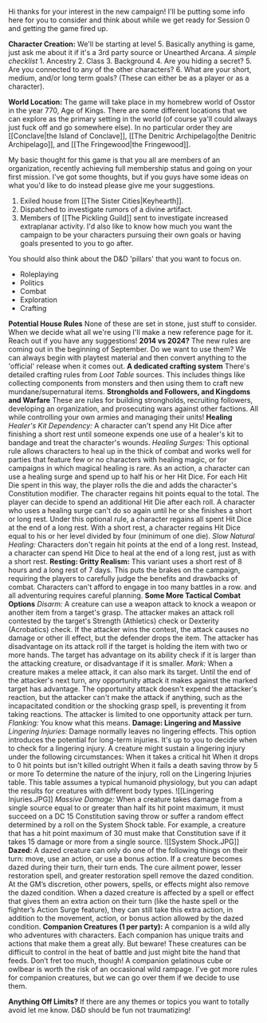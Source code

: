 Hi thanks for your interest in the new campaign! I'll be putting some info here for you to consider and think about while we get ready for Session 0 and getting the game fired up. 

**Character Creation:** We'll be starting at level 5. Basically anything is game, just ask me about it if it's a 3rd party source or Unearthed Arcana. 
	*A simple checklist*
		1. Ancestry
		2. Class
		3. Background
		4. Are you hiding a secret?
		5. Are you connected to any of the other characters?
		6. What are your short, medium, and/or long term goals? (These can either be as a player or as a character). 

**World Location:** The game will take place in my homebrew world of Osstor in the year 770, Age of Kings. There are some different locations that we can explore as the primary setting in the world (of course ya'll could always just fuck off and go somewhere else). In no particular order they are [[Conclave|the Island of Conclave]], [[The Denitric Archipelago|the Denitric Archipelago]], and [[The Fringewood|the Fringewood]]. 

My basic thought for this game is that you all are members of an organization, recently achieving full membership status and going on your first mission. I've got some thoughts, but if you guys have some ideas on what you'd like to do instead please give me your suggestions. 
 1. Exiled house from [[The Sister Cities|Keyhearth]]. 
 2. Dispatched to investigate rumors of a divine artifact. 
 3. Members of [[The Pickling Guild]] sent to investigate increased extraplanar activity.
I'd also like to know how much you want the campaign to be your characters pursuing their own goals or having goals presented to you to go after.

You should also think about the D&D 'pillars' that you want to focus on. 
 - Roleplaying
 - Politics
 - Combat
 - Exploration
 - Crafting



**Potential House Rules** None of these are set in stone, just stuff to consider. When we decide what all we're using I'll make a new reference page for it. Reach out if you have any suggestions!
	**2014 vs 2024?** The new rules are coming out in the beginning of September. Do we want to use them? We can always begin with playtest material and then convert anything to the 'official' release when it comes out. 
	**A dedicated crafting system**
		There's detailed crafting rules from *Loot Table* sources. This includes things like collecting components from monsters and then using them to craft new mundane/supernatural items. 
	**Strongholds and Followers, and Kingdoms and Warfare**
		These are rules for building strongholds, recruiting followers, developing an organization, and prosecuting wars against other factions. All while controlling your own armies and managing their units! 
	**Healing**
		*Healer's Kit Dependency:* A character can't spend any Hit Dice after finishing a short rest until someone expends one use of a healer's kit to bandage and treat the character's wounds.
		*Healing Surges:* This optional rule allows characters to heal up in the thick of combat and works well for parties that feature few or no characters with healing magic, or for campaigns in which magical healing is rare. 
		As an action, a character can use a healing surge and spend up to half his or her Hit Dice. For each Hit Die spent in this way, the player rolls the die and adds the character's Constitution modifier. The character regains hit points equal to the total. The player can decide to spend an additional Hit Die after each roll. 
		A character who uses a healing surge can't do so again until he or she finishes a short or long rest. 
		Under this optional rule, a character regains all spent Hit Dice at the end of a long rest. With a short rest, a character regains Hit Dice equal to his or her level divided by four (minimum of one die).
		*Slow Natural Healing:* Characters don't regain hit points at the end of a long rest. Instead, a character can spend Hit Dice to heal at the end of a long rest, just as with a short rest.
	**Resting: Gritty Realism:** This variant uses a short rest of 8 hours and a long rest of 7 days. This puts the brakes on the campaign, requiring the players to carefully judge the benefits and drawbacks of combat. Characters can't afford to engage in too many battles in a row. and all adventuring requires careful planning.
	**Some More Tactical Combat Options**
		*Disarm:* A creature can use a weapon attack to knock a weapon or another item from a target's grasp. The attacker makes an attack roll contested by the target's Strength (Athletics) check or Dexterity (Acrobatics) check. If the attacker wins the contest, the attack causes no damage or other ill effect, but the defender drops the item. 
		The attacker has disadvantage on its attack roll if the target is holding the item with two or more hands. The target has advantage on its ability check if it is larger than the attacking creature, or disadvantage if it is smaller.
		*Mark:* When a creature makes a melee attack, it can also mark its target. Until the end of the attacker's next turn, any opportunity attack it makes against the marked target has advantage. The opportunity attack doesn't expend the attacker's reaction, but the attacker can't make the attack if anything, such as the incapacitated condition or the shocking grasp spell, is preventing it from taking reactions. The attacker is limited to one opportunity attack per turn.
		*Flanking:* You know what this means.
	**Damage: Lingering and Massive**
		*Lingering Injuries:* Damage normally leaves no lingering effects. This option introduces the potential for long-term injuries. 
		It's up to you to decide when to check for a lingering injury. A creature might sustain a lingering injury under the following circumstances: 
		When it takes a critical hit 
		When it drops to 0 hit points but isn't killed outright 
		When it fails a death saving throw by 5 or more 
		To determine the nature of the injury, roll on the Lingering Injuries table. This table assumes a typical humanoid physiology, but you can adapt the results for creatures with different body types.
		![[Lingering Injuries.JPG]]
		*Massive Damage:* When a creature takes damage from a single source equal to or greater than half its hit point maximum, it must succeed on a DC 15 Constitution saving throw or suffer a random effect determined by a roll on the System Shock table. For example, a creature that has a hit point maximum of 30 must make that Constitution save if it takes 15 damage or more from a single source.
		![[System Shock.JPG]]
	**Dazed:** A dazed creature can only do one of the following things on their turn: move, use an action, or use a bonus action. If a creature becomes dazed during their turn, their turn ends. The cure ailment power, lesser restoration spell, and greater restoration spell remove the dazed condition. At the GM’s discretion, other powers, spells, or effects might also remove the dazed condition. 
	When a dazed creature is affected by a spell or effect that gives them an extra action on their turn (like the haste spell or the fighter’s Action Surge feature), they can still take this extra action, in addition to the movement, action, or bonus action allowed by the dazed condition. 
	**Companion Creatures (1 per party):** A companion is a wild ally who adventures with characters. Each companion has unique traits and actions that make them a great ally. But beware! These creatures can be difficult to control in the heat of battle and just might bite the hand that feeds. Don’t fret too much, though! A companion gelatinous cube or owlbear is worth the risk of an occasional wild rampage.
	I've got more rules for companion creatures, but we can go over them if we decide to use them. 


**Anything Off Limits?** If there are any themes or topics you want to totally avoid let me know. D&D should be fun not traumatizing!
